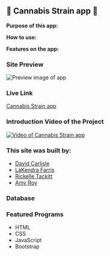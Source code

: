 ## :herb: Cannabis Strain app :herb:

**Purpose of this app:**

**How to use:**

**Features on the app:**

### Site Preview

![Preview image of app](https://github.com/dbc257/DigitalCrafts-Assignments/blob/master/API%20Webpage/API%20Project/REPLACEIMGNAME.jpg)

### Live Link

[Cannabis Strain app](websitelink.surge.sh)

### Introduction Video of the Project

[![Video of Cannabis Strain app](https://www.google.com/url?sa=i&url=https%3A%2F%2Fcommons.wikimedia.org%2Fwiki%2FFile%3ACannabis_leaf.svg&psig=AOvVaw1bmkL-2VXjDGcQvU6lJQC9&ust=1588882091207000&source=images&cd=vfe&ved=0CAIQjRxqFwoTCLD96piFoOkCFQAAAAAdAAAAABAD)](https://youtu.be/yL64bV_VEhw "Title of Video")

### This site was built by:

- [David Carlisle](@dbc257)
- [LaKendra Farris](@Lakendrafarris)
- [Rickelle Tackitt](@RickelleDawn)
- [Amy Roy](github.com)

### Database

### Featured Programs

- HTML
- CSS
- JavaScript
- Bootstrap